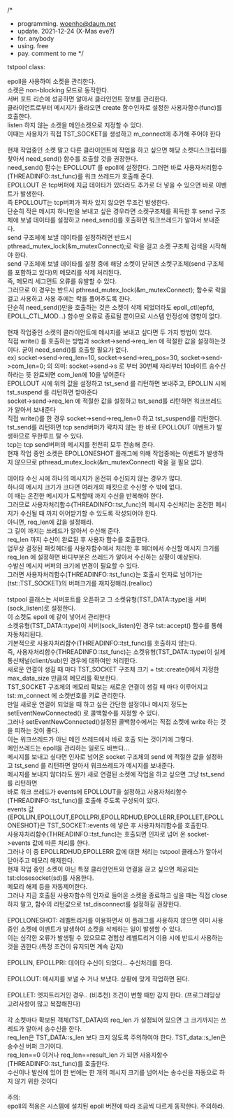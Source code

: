/*
* programming. woenho@daum.net
* update. 2021-12-24 (X-Mas eve?)
* for. anybody
* using. free
* pay. comment to me
*/

tstpool class:

epoll을 사용하여 소켓을 관리한다.<br />
소켓은 non-blocking 모드로 동작한다.<br />
서버 포트 리슨에 성공하면 알아서 클라인언트 정보를 관리한다.<br />
클라이언트로부터 메시지가 올라오면 create 함수인자로 설정한 사용자함수(func)를 호출한다.<br />
listen 하지 않는 소켓을 메인소켓으로 지정할 수 있다.<br />
이때는 사용자가 직접 TST_SOCKET을 생성하고 m_connect에 추가해 주어야 한다<br />
<br />
현재 작업중인 소켓 말고 다른 클라이언트에 작업을 하고 싶으면 해당 소켓디스크립터를 찾아서 need_send() 함수를 호출할 것을 권장한다.<br />
need_send() 함수는 EPOLLOUT 를 epoll에 설정한다. 그러면 바로 사용자처리함수(THREADINFO::tst_func)를 워크 쓰레드가 호출해 준다.<br />
EPOLLOUT 은 tcp버퍼에 지금 데이타가 있더라도 추가로 더 넣을 수 있으면 바로 이벤트가 발생한다.<br />
즉 EPOLLOUT는 tcp버퍼가 꽉차 있지 않으면 무조건 발생한다.<br />
단순히 작은 메시지 하나만을 보내고 싶은 경우라면 소켓구조체를 획득한 후 send 구조체에 보낼 데이타를 설정하고 need_send()를 호출하면 워크쓰레드가 알아서 보내준다.<br />
send 구조체에 보낼 데이타를 설정하려면 반드시 pthread_mutex_lock(&m_mutexConnect);로 락을 걸고 소켓 구조체 검색을 시작해야 한다.<br />
send 구조체에 보낼 데이타를 설정 중에 해당 소켓이 닫히면 소켓구조체(send 구조체를 포함하고 있다)의 메모리를 삭제 처리된다.<br />
즉, 메모리 세그먼트 오류를 유발할 수 있다.<br />
그러므로 이 경우는 반드시 pthread_mutex_lock(&m_mutexConnect); 함수로 락을 걸고 사용하고 사용 후에는 락을 풀어주도록 한다.<br />
단순히 need_send()만을 호출하는 것은 소켓이 삭제 되었더라도 epoll_ctl(epfd, EPOLL_CTL_MOD...) 함수만 오류로 종료될 뿐이므로 시스템 안정성에 영향이 없다.<br />
<br />
현재 작업중인 소켓의 클라이언트에 메시지를 보내고 싶다면 두 가지 방법이 있다.<br />
직접 write() 를 호출하는 방법과 socket->send->req_len 에 적절한 값을 설정하는것이다. 굳이 need_send()를 호출할 필요가 없다.<br />
ex) socket->send->req_len=10, socket->send->req_pos=30, socket->send->com_len=0; 의 의미: socket->send->s 로 부터 30번째 자리부터 10바이트 송수신 하라는 뜻 완료되면 com_len에 10을 넣어준다<br />
EPOLLOUT 시에 위의 값을 설정하고 tst_send 를 리턴하면 보내주고, EPOLLIN 시에 tst_suspend 를 리턴하면 받아준다<br />
socket->send->req_len 에 적절한 값을 설정하고 tst_send를 리턴하면 워크쓰레드가 알아서 보내준다<br />
직접 write()를 한 경우 socket->send->req_len=0 하고 tst_suspend를 리턴한다.<br />
tst_send를 리턴하면 tcp send버퍼가 꽉차지 않는 한 바로 EPOLLOUT 이벤트가 발생하므로 무한루프 탈 수 있다.<br />
tcp는 tcp send버퍼의 메시지를 천천히 모두 전송해 준다.<br />
현재 작업 중인 소켓은 EPOLLONESHOT 플래그에 의해 작업중에는 이벤트가 발생하지 않으므로 pthread_mutex_lock(&m_mutexConnect) 락을 걸 필요 없다.<br />
<br />
데이타 수신 시에 하나의 메시지가 온전히 수신되지 않는 경우가 많다.<br />
하나의 메시지 크기가 크다면 여러개의 패킷으로 수신할 수 밖에 없다.<br />
이 때는 온전한 메시지가 도착할때 까지 수신을 반복해야 한다.<br />
그러므로 사용자처리함수(THREADINFO::tst_func)의 메시지 수신처리는 온전한 메시지가 수신될 때 까지 이어받기할 수 있도록 작성되어야 한다.<br />
아니면, req_len에 값을 설정해라.<br />
그 길이 까지는 쓰레드가 알아서 수신해 준다.<br />
req_len 까지 수신이 완료된 후 사용자 함수를 호출한다.<br />
업무상 결정된 패킷헤더를 사용자함수에서 처리한 후 헤더에서 수신할 메시지 크기를 req_len 에 설정하면 바디부분은 쓰레드가 알아서 수신하는 상황이 예상된다.<br />
수발신 메시지 버퍼의 크기에 변경이 필요할 수 있다.<br />
그러면 사용자처리함수(THREADINFO::tst_func)는 호출시 인자로 넘어가는 (tst::TST_SOCKET)의 버퍼크기를 재지정해라.(realloc)<br />
<br />
tstpool 클래스는 서버포트를 오픈하고 그 소켓유형(TST_DATA::type)을 서버(sock_listen)로 설정한다.<br />
이 소켓도 epoll 에 같이 넣어서 관리한다<br />
소켓유형(TST_DATA::type)이 서버(sock_listen)인 경우 tst::accept() 함수를 통해 자동처리된다.<br />
기본적으로 사용자처리함수(THREADINFO::tst_func)를 호출하지 않는다.<br />
즉, 사용자처리함수(THREADINFO::tst_func)는 소켓유형(TST_DATA::type)이 실제통신채널(client/sub)인 경우에 대하여만 처리한다.<br />
새로운 연결이 생길 때 마다 TST_SOCKET 구조체 크기 + tst::create()에서 지정한 max_data_size 만큼의 메모리를 확보한다.<br />
TST_SOCKET 구조체의 메모리 확보는 새로운 연결이 생길 때 마다 이루어지고 tst::m_connect 에 소켓번호를 키로 관리한다.<br />
만일 새로운 연결이 되었을 때 하고 싶은 간단한 설정이나 메시지 정도는 setEventNewConnected() 로 콜백함수를 지정할 수 있다.<br />
그러나 setEventNewConnected()설정된 콜백함수에서는 직접 소켓에 write 하는 것을 피하는 것이 좋다.<br />
이는 워크쓰레드가 아닌 메인 쓰레드에서 바로 호출 되는 것이기에 그렇다.<br />
메인쓰레드는 epoll을 관리하는 일로도 바쁘다...<br />
메시지를 보내고 싶다면 인자로 넘어온 socket 구조체의 send 에 적절한 값을 설정하고 tst_send 를 리턴하면 알아서 워크쓰레드가 메시지를 보내준다.<br />
메시지를 보내지 않더라도 뭔가 새로 연결된 소켓에 작업을 하고 싶으면 그냥 tst_send 를 리턴하면 <br />
바로 워크 쓰레드가 events에 EPOLLOUT을 설정하고 사용자처리함수(THREADINFO::tst_func)를 호출해 주도록 구성되이 있다.<br />
events 값{EPOLLIN,EPOLLOUT,EPOLLPRI,EPOLLRDHUD,EPOLLERR,EPOLLET,EPOLLONESHOT}은 TST_SOCKET::events 에 넣은 후 사용자처리함수를 호출한다.<br />
사용자처리함수(THREADINFO::tst_func)는 호출되면 인자로 넘어 온 socket->events 값에 따른 처리를 한다.<br />
그러나 이 중 EPOLLRDHUD,EPOLLERR 값에 대한 처리는 tstpool 클래스가 알아서 닫아주고 메모리 해제한다.<br />
현재 작업 중인 소켓이 아닌 특정 클라인언트와 연결을 끊고 싶으면 제공되는 tst:closesocket(sd)를 사용한다.<br />
메모리 해제 등을  자동제어한다.<br />
그러나 지금 호출된 사용자함수의 인자로 들어온 소켓을 종료하고 싶을 때는 직접 close 하지 말고, 함수의 리턴값으로 tst_disconnect를 설정하길 권장한다.<br />
<br />
EPOLLONESHOT: 레벨트리거를 이용하면서 이 플래그를 사용하지 않으면 이미 사용중인 소켓에 이벤트가 발생하여 소켓을 삭제하는 일이 발생할 수 있다.<br />
이는 심각한 오류가 발생될 수 있으므로 경험상 레벨트리거 이용 시에 반드시 사용하는 것을 권한다.(특정 조건이 유지되면 계속 감지)<br />
<br />
EPOLLIN, EPOLLPRI: 데이타 수신이 되었다... 수신처리를 한다.<br />
<br />
EPOLLOUT: 메시지를 보낼 수 거나 보냈다. 상황에 맞게 작업하면 된다.<br />
<br />
EPOLLET: 엣지트리거인 경우.. (비추천) 조건이 변할 때만 감지 한다. (프로그래밍상 고려사항이 많고 복잡해진다)<br />
<br />
각 소켓마다 확보된 객체(TST_DATA)의 req_len 가 설정되어 있으면 그 크기까지는 쓰레드가 알아서 송수신을 한다.<br />
req_len은 TST_DATA::s_len 보다 크지 않도록 주의하여야 한다. TST_data::s_len은 송수신 버퍼 크기이다.<br />
req_len==0 이거나 req_len==result_len 가 되면 사용자함수(THREADINFO::tst_func)를 호출한다.<br />
수신이나 발신에 있어 한 번에는 한 개의 메시지 크기를 넘어서는 송수신을 자동으로 하지 않기 위한 것이다<br />
<br />
주의:<br />
epoll의 적용은 시스템에 설치된 epoll 버전에 따라 조금씩 다르게 동작한다. 주의하라.<br />
<br />




